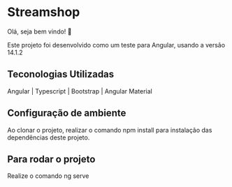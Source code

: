 # Streamshop

Olá, seja bem vindo! 👋

Este projeto foi desenvolvido como um teste para Angular, usando a versão 14.1.2

## Teconologias Utilizadas

Angular | Typescript | Bootstrap | Angular Material

## Configuração de ambiente

Ao clonar o projeto, realizar o comando npm install para instalação das dependências deste projeto. 

## Para rodar o projeto 

Realize o comando ng serve
